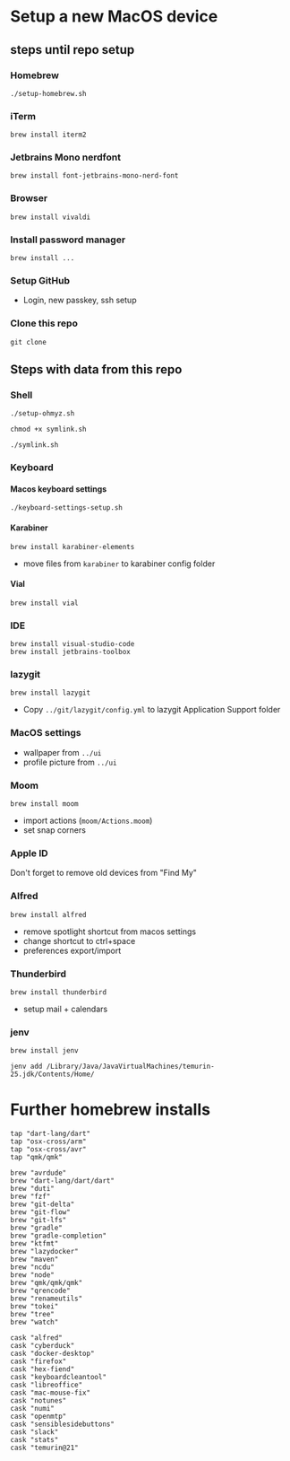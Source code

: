 # Setup a new MacOS device

## steps until repo setup

### Homebrew

```shell
./setup-homebrew.sh
```

### iTerm

```shell
brew install iterm2
```

### Jetbrains Mono nerdfont

```shell
brew install font-jetbrains-mono-nerd-font
```

### Browser

```shell
brew install vivaldi
```

### Install password manager

```shell
brew install ...
```

### Setup GitHub

- Login, new passkey, ssh setup

### Clone this repo

`git clone`

## Steps with data from this repo

### Shell

```shell
./setup-ohmyz.sh
```

```shell
chmod +x symlink.sh
```

```shell
./symlink.sh
```

### Keyboard

#### Macos keyboard settings

```shell
./keyboard-settings-setup.sh
```

#### Karabiner

```shell
brew install karabiner-elements
```

- move files from `karabiner` to karabiner config folder

#### Vial

```shell
brew install vial
```

### IDE

```shell
brew install visual-studio-code
brew install jetbrains-toolbox
```

### lazygit

```shell
brew install lazygit
```

- Copy `../git/lazygit/config.yml` to lazygit Application Support folder

### MacOS settings

- wallpaper from `../ui`
- profile picture from `../ui`

### Moom

```shell
brew install moom
```

- import actions (`moom/Actions.moom`)
- set snap corners

### Apple ID

Don't forget to remove old devices from "Find My"

### Alfred

```shell
brew install alfred
```

- remove spotlight shortcut from macos settings
- change shortcut to ctrl+space
- preferences export/import

### Thunderbird

```shell
brew install thunderbird
```

- setup mail + calendars

### jenv

```shell
brew install jenv
```

```shell
jenv add /Library/Java/JavaVirtualMachines/temurin-25.jdk/Contents/Home/
```

# Further homebrew installs

```
tap "dart-lang/dart"
tap "osx-cross/arm"
tap "osx-cross/avr"
tap "qmk/qmk"

brew "avrdude"
brew "dart-lang/dart/dart"
brew "duti"
brew "fzf"
brew "git-delta"
brew "git-flow"
brew "git-lfs"
brew "gradle"
brew "gradle-completion"
brew "ktfmt"
brew "lazydocker"
brew "maven"
brew "ncdu"
brew "node"
brew "qmk/qmk/qmk"
brew "qrencode"
brew "renameutils"
brew "tokei"
brew "tree"
brew "watch"

cask "alfred"
cask "cyberduck"
cask "docker-desktop"
cask "firefox"
cask "hex-fiend"
cask "keyboardcleantool"
cask "libreoffice"
cask "mac-mouse-fix"
cask "notunes"
cask "numi"
cask "openmtp"
cask "sensiblesidebuttons"
cask "slack"
cask "stats"
cask "temurin@21"
```
